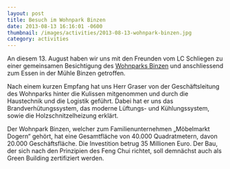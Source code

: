 ```yaml
---
layout: post
title: Besuch im Wohnpark Binzen
date: 2013-08-13 16:16:01 -0600
thumbnail: /images/activities/2013-08-13-wohnpark-binzen.jpg
category: activities
---
```


An diesem 13. August haben wir uns mit den Freunden vom LC Schliegen zu einer gemeinsamen Besichtigung des [Wohnparks Binzen](http://www.wohnpark-binzen.de/) und anschliessend zum Essen in der Mühle Binzen getroffen.

Nach einem kurzen Empfang hat uns Herr Graser von der Geschäftsleitung des Wohnparks hinter die Kulissen mitgenommen und durch die Haustechnik und die Logistik geführt. Dabei hat er uns das Brandverhütungssystem, das moderne Lüftungs- und Kühlungssystem, sowie die Holzschnitzelheizung erklärt.

Der Wohnpark Binzen, welcher zum Familienunternehmen „Möbelmarkt Dogern“ gehört, hat eine Gesamtfläche von 40.000 Quadratmetern, davon 20.000 Geschäftsfläche. Die Investition betrug 35 Millionen Euro. Der Bau, der sich nach den Prinzipien des Feng Chui richtet, soll demnächst auch als Green Building zertifiziert werden.